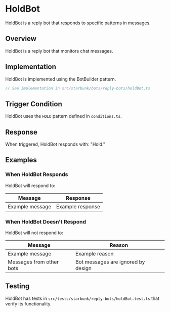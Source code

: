 # HoldBot

HoldBot is a reply bot that responds to specific patterns in messages.

## Overview

HoldBot is a reply bot that monitors chat messages.

## Implementation

HoldBot is implemented using the BotBuilder pattern.

```typescript
// See implementation in src/starbunk/bots/reply-bots/holdBot.ts
```

## Trigger Condition

HoldBot uses the `HOLD` pattern defined in `conditions.ts`.


## Response

When triggered, HoldBot responds with: "Hold."


## Examples

### When HoldBot Responds

HoldBot will respond to:

| Message | Response |
|---------|----------|
| Example message | Example response |

### When HoldBot Doesn't Respond

HoldBot will not respond to:

| Message | Reason |
|---------|--------|
| Example message | Example reason |
| Messages from other bots | Bot messages are ignored by design |

## Testing

HoldBot has tests in `src/tests/starbunk/reply-bots/holdBot.test.ts` that verify its functionality.

